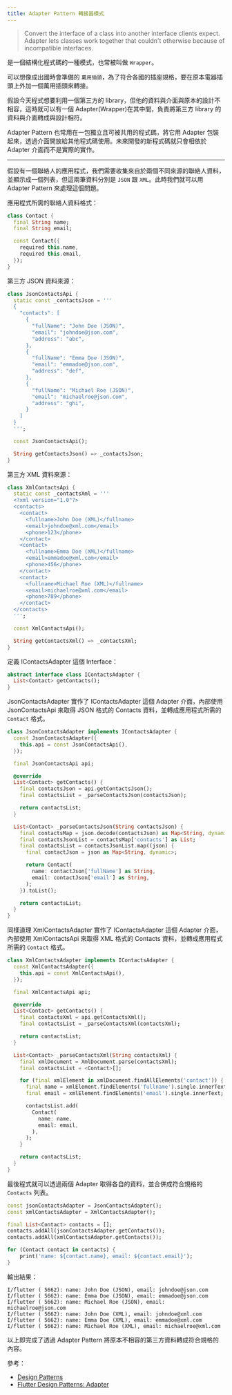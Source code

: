 ```yaml
---
title: Adapter Pattern 轉接器模式
---
```


> Convert the interface of a class into another interface clients expect. Adapter lets classes work together that couldn't otherwise because of incompatible interfaces.

是一個結構化程式碼的一種模式，也常被叫做 `Wrapper`。

可以想像成出國時會準備的 `萬用插頭`，為了符合各國的插座規格，要在原本電器插頭上外加一個萬用插頭來轉接。

假設今天程式想要利用一個第三方的 library，但他的資料與介面與原本的設計不相容，這時就可以有一個 Adapter(Wrapper)在其中間，負責將第三方 library 的資料與介面轉成與設計相符。

Adapter Pattern 也常用在一包獨立且可被共用的程式碼，將它用 Adapter 包裝起來，透過介面開放給其他程式碼使用。未來開發的新程式碼就只會相依於 Adapter 介面而不是實際的實作。

---

假設有一個聯絡人的應用程式，我們需要收集來自於兩個不同來源的聯絡人資料，並顯示成一個列表，但這兩筆資料分別是 `JSON` 跟 `XML`。此時我們就可以用 Adapter Pattern 來處理這個問題。

應用程式所需的聯絡人資料格式：
```dart
class Contact {
  final String name;
  final String email;

  const Contact({
    required this.name,
    required this.email,
  });
}
```

第三方 JSON 資料來源：
```dart
class JsonContactsApi {
  static const _contactsJson = '''
  {
    "contacts": [
      {
        "fullName": "John Doe (JSON)",
        "email": "johndoe@json.com",
        "address": "abc",
      },
      {
        "fullName": "Emma Doe (JSON)",
        "email": "emmadoe@json.com",
        "address": "def",
      },
      {
        "fullName": "Michael Roe (JSON)",
        "email": "michaelroe@json.com",
        "address": "ghi",
      }
    ]
  }
  ''';

  const JsonContactsApi();

  String getContactsJson() => _contactsJson;
}
```

第三方 XML 資料來源：
```dart
class XmlContactsApi {
  static const _contactsXml = '''
  <?xml version="1.0"?>
  <contacts>
    <contact>
      <fullname>John Doe (XML)</fullname>
      <email>johndoe@xml.com</email>
      <phone>123</phone>
    </contact>
    <contact>
      <fullname>Emma Doe (XML)</fullname>
      <email>emmadoe@xml.com</email>
      <phone>456</phone>
    </contact>
    <contact>
      <fullname>Michael Roe (XML)</fullname>
      <email>michaelroe@xml.com</email>
      <phone>789</phone>
    </contact>
  </contacts>
  ''';

  const XmlContactsApi();

  String getContactsXml() => _contactsXml;
}
```

定義 IContactsAdapter 這個 Interface：
```dart
abstract interface class IContactsAdapter {
  List<Contact> getContacts();
}
```

JsonContactsAdapter 實作了 IContactsAdapter 這個 Adapter 介面，內部使用 JsonContactsApi 來取得 JSON 格式的 Contacts 資料，並轉成應用程式所需的 `Contact` 格式。

```dart
class JsonContactsAdapter implements IContactsAdapter {
  const JsonContactsAdapter({
    this.api = const JsonContactsApi(),
  });

  final JsonContactsApi api;

  @override
  List<Contact> getContacts() {
    final contactsJson = api.getContactsJson();
    final contactsList = _parseContactsJson(contactsJson);

    return contactsList;
  }

  List<Contact> _parseContactsJson(String contactsJson) {
    final contactsMap = json.decode(contactsJson) as Map<String, dynamic>;
    final contactsJsonList = contactsMap['contacts'] as List;
    final contactsList = contactsJsonList.map((json) {
      final contactJson = json as Map<String, dynamic>;

      return Contact(
        name: contactJson['fullName'] as String,
        email: contactJson['email'] as String,
      );
    }).toList();

    return contactsList;
  }
}
```

同樣道理 XmlContactsAdapter 實作了 IContactsAdapter 這個 Adapter 介面，內部使用 XmlContactsApi 來取得 XML 格式的 Contacts 資料，並轉成應用程式所需的 `Contact` 格式。

```dart
class XmlContactsAdapter implements IContactsAdapter {
  const XmlContactsAdapter({
    this.api = const XmlContactsApi(),
  });

  final XmlContactsApi api;

  @override
  List<Contact> getContacts() {
    final contactsXml = api.getContactsXml();
    final contactsList = _parseContactsXml(contactsXml);

    return contactsList;
  }

  List<Contact> _parseContactsXml(String contactsXml) {
    final xmlDocument = XmlDocument.parse(contactsXml);
    final contactsList = <Contact>[];

    for (final xmlElement in xmlDocument.findAllElements('contact')) {
      final name = xmlElement.findElements('fullname').single.innerText;
      final email = xmlElement.findElements('email').single.innerText;

      contactsList.add(
        Contact(
          name: name,
          email: email,
        ),
      );
    }

    return contactsList;
  }
}
```

最後程式就可以透過兩個 Adapter 取得各自的資料，並合併成符合規格的 `Contacts` 列表。

```dart
const jsonContactsAdapter = JsonContactsAdapter();
const xmlContactsAdapter = XmlContactsAdapter();

final List<Contact> contacts = [];
contacts.addAll(jsonContactsAdapter.getContacts());
contacts.addAll(xmlContactsAdapter.getContacts());

for (Contact contact in contacts) {
    print('name: ${contact.name}, email: ${contact.email}');
}
```

輸出結果：
```
I/flutter ( 5662): name: John Doe (JSON), email: johndoe@json.com
I/flutter ( 5662): name: Emma Doe (JSON), email: emmadoe@json.com
I/flutter ( 5662): name: Michael Roe (JSON), email: michaelroe@json.com
I/flutter ( 5662): name: John Doe (XML), email: johndoe@xml.com
I/flutter ( 5662): name: Emma Doe (XML), email: emmadoe@xml.com
I/flutter ( 5662): name: Michael Roe (XML), email: michaelroe@xml.com
```

以上即完成了透過 Adapter Pattern 將原本不相容的第三方資料轉成符合規格的內容。

參考：
* [Design Patterns](https://en.wikipedia.org/wiki/Design_Patterns)
* [Flutter Design Patterns: Adapter](https://kazlauskas.dev/flutter-design-patterns-2-adapter/)